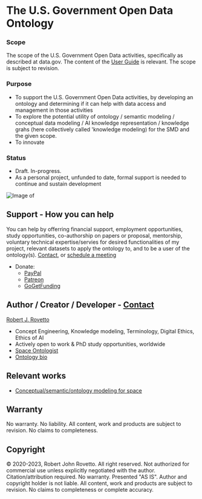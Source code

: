 # The U.S. Government Open Data Ontology

### Scope
The scope of the U.S. Government Open Data activities, specifically as described at data.gov. The content of the [User Guide](https://data.gov/user-guide/) is relevant. The scope is subject to revision.

### Purpose
* To support the U.S. Government Open Data activities, by developing an ontology and determining if it can help with data access and management in those activities
* To explore the potential utility of ontology / semantic modeling / conceptual data modeling / AI knowledge representation / knowledge grahs (here collectively called 'knowledge modeling) for the SMD and the given scope.
* To innovate

### Status
- Draft. In-progress. 
- As a personal project, unfunded to date, formal support is needed to continue and sustain development 

![Image of ]()


## Support - How you can help
You can help by offerring financial support, employment opportunities, study opportunities, co-authorship on papers or proposal, mentorship, voluntary technical expertise/servies for desired functionalities of my project, relevant datasets to apply the ontology to, and to be a user of the ontology(s). [Contact](https://ontospace.wordpress.com/contact), or [schedule a meeting](https://tinyurl.com/hm8wu2sa) 

* Donate: 
  * [PayPal](https://tinyurl.com/donateViaPayPalrr)
  * [Patreon](https://tinyurl.com/y9qegjsh)
  * [GoGetFunding](https://gogetfunding.com/?p=6893352)
  
## Author / Creator / Developer - [Contact](https://ontospace.wordpress.com/contact)
[Robert J. Rovetto](http://orcid.org/0000-0003-3835-7817) 
* Concept Engineering, Knowledge modeling, Terminology, Digital Ethics, Ethics of AI 
* Actively open to work & PhD study opportunities, worldwide
* [Space Ontologist](https://purl.org/space-ontology)
* [Ontology bio](https://ontologforum.org/index.php/RobertRovetto)

## Relevant works 
- [Conceptual/semantic/ontology modeling for space](https://purl.org/space-ontology)

## Warranty 
No warranty. No liability. All content, work and products are subject to revision. No claims to completeness.  

## Copyright
© 2020-2023, Robert John Rovetto. All right reserved.
Not authorized for commercial use unless explicitly negotiated with the author. Citation/attribution required.
No warranty. Presented "AS IS". Author and copyright holder is not liable. All content, work and products are subject to revision. No claims to completeness or complete accuracy.
